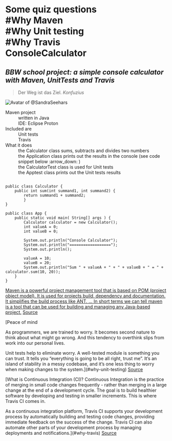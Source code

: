 **Some quiz questions**<br>
#Why Maven<br>
#Why Unit testing<br>
#Why Travis<br>
ConsoleCalculator
=================
*BBW school project: a simple console calculator with Maven, UnitTests and Travis*
----------------------------------------------------------------------------------
> Der Weg ist das Ziel.
_Konfuzius_

![Avatar of @SandraSeehars](https://raw.githubusercontent.com/SandraSeehars/ConsoleCalculator/master/mangatar.png)

<dl>
  <dt>Maven project</dt>
  <dd>written in Java</dd>
  <dd>IDE: Eclipse Proton</dd>

  <dt>Included are</dt>
  <dd>Unit tests </dd>
  <dd>Travis</dd>
  
  <dt>What it does</dt>
  <dd>the Calculator class sums, subtracts and divides two numbers</dd>
  <dd>the Application class prints out the results in the console (see code snippet below :arrow_down: )</dd>
  <dd>the CalculatorTest class is used for Unit tests</dd>
  <dd>the Apptest class prints out the Unit tests results</dd>
</dl>

```

public class Calculator {
    public int sum(int summand1, int summand2) {
		return summand1 + summand2; 
        }
}

public class App {
    public static void main( String[] args ) {
    	Calculator calculator = new Calculator();
    	int valueA = 0;
    	int valueB = 0;
    	
        System.out.println("Console Calculator");
        System.out.println("==================");
        System.out.println();
        
        valueA = 10; 
        valueB = 20;
        System.out.println("Sum " + valueA + " + " + valueB + " = " + calculator.sum(10, 20));
    }
}
```

[Maven is a powerful project management tool that is based on POM (project object model). It is used for projects build, dependency and documentation. It simplifies the build process like ANT. ... In short terms we can tell maven is a tool that can be used for building and managing any Java-based project.](#why-maven)
[Source](https://www.geeksforgeeks.org/introduction-apache-maven-build-automation-tool-java-projects/)

[Peace of mind

As programmers, we are trained to worry. It becomes second nature to think about what might go wrong. And this tendency to overthink slips from work into our personal lives.

Unit tests help to eliminate worry. A well-tested module is something you can trust. It tells you “everything is going to be all right, trust me”. It’s an island of stability in a messy codebase, and it’s one less thing to worry when making changes to the system.](#why-unit-testing)
[Source](https://medium.com/@corneliu/unit-testing-why-3490d08e89f2)

[What is Continuous Integration (CI)? Continuous Integration is the practice of merging in small code changes frequently - rather than merging in a large change at the end of a development cycle. The goal is to build healthier software by developing and testing in smaller increments. This is where Travis CI comes in.

As a continuous integration platform, Travis CI supports your development process by automatically building and testing code changes, providing immediate feedback on the success of the change. Travis CI can also automate other parts of your development process by managing deployments and notifications.](#why-travis)
[Source](https://docs.travis-ci.com/user/for-beginners/)

